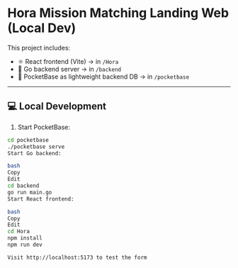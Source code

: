 # Hora Mission Matching Landing Web (Local Dev)

This project includes:

- ⚛️ React frontend (Vite) → in `/Hora`
- 🦦 Go backend server → in `/backend`
- 🔐 PocketBase as lightweight backend DB → in `/pocketbase`

---

## 💻 Local Development

1. Start PocketBase:

```bash
cd pocketbase
./pocketbase serve
Start Go backend:

bash
Copy
Edit
cd backend
go run main.go
Start React frontend:

bash
Copy
Edit
cd Hora
npm install
npm run dev

Visit http://localhost:5173 to test the form
```
